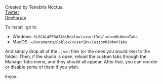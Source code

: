 Created by Tenebris Noctua.<br>
[Twitter](https://twitter.com/TenebrisNoctua)<br>
[DevForum](https://devforum.roblox.com/u/tenebrisnoctua/)

To Install, go to:
* Windows: `%LOCALAPPDATA%\Roblox\<userID>\CustomRibbonTabs`
* MacOS: `~/Documents/Roblox/<userID>/CustomRibbonTabs`

And simply drop all of the `.json` files (or the ones you would like) to the folder.
Then, if the studio is open, reload the custom tabs through the Manage Tabs menu, and they should all appear.
After that, you can reorder or disable some of them if you wish.

Enjoy.
